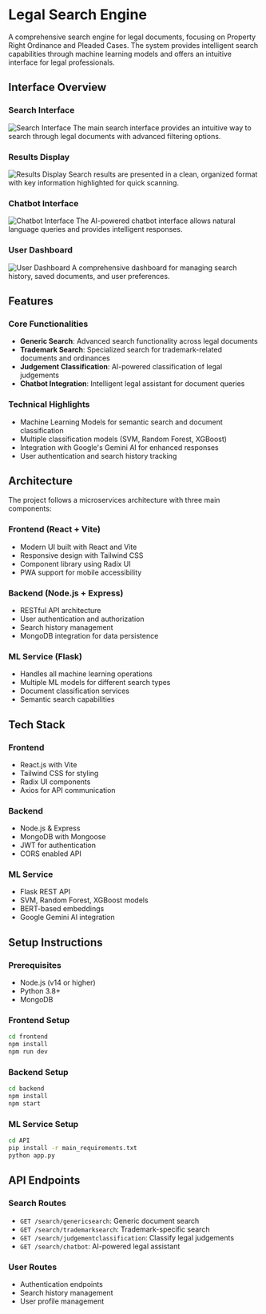# Legal Search Engine

A comprehensive search engine for legal documents, focusing on Property Right Ordinance and Pleaded Cases. The system provides intelligent search capabilities through machine learning models and offers an intuitive interface for legal professionals.

## Interface Overview

### Search Interface

![Search Interface](https://placeholder.com/search-interface)
The main search interface provides an intuitive way to search through legal documents with advanced filtering options.

### Results Display

![Results Display](https://placeholder.com/results-display)
Search results are presented in a clean, organized format with key information highlighted for quick scanning.

### Chatbot Interface

![Chatbot Interface](https://placeholder.com/chatbot-interface)
The AI-powered chatbot interface allows natural language queries and provides intelligent responses.

### User Dashboard

![User Dashboard](https://placeholder.com/user-dashboard)
A comprehensive dashboard for managing search history, saved documents, and user preferences.

## Features

### Core Functionalities

- **Generic Search**: Advanced search functionality across legal documents
- **Trademark Search**: Specialized search for trademark-related documents and ordinances
- **Judgement Classification**: AI-powered classification of legal judgements
- **Chatbot Integration**: Intelligent legal assistant for document queries

### Technical Highlights

- Machine Learning Models for semantic search and document classification
- Multiple classification models (SVM, Random Forest, XGBoost)
- Integration with Google's Gemini AI for enhanced responses
- User authentication and search history tracking

## Architecture

The project follows a microservices architecture with three main components:

### Frontend (React + Vite)

- Modern UI built with React and Vite
- Responsive design with Tailwind CSS
- Component library using Radix UI
- PWA support for mobile accessibility

### Backend (Node.js + Express)

- RESTful API architecture
- User authentication and authorization
- Search history management
- MongoDB integration for data persistence

### ML Service (Flask)

- Handles all machine learning operations
- Multiple ML models for different search types
- Document classification services
- Semantic search capabilities

## Tech Stack

### Frontend

- React.js with Vite
- Tailwind CSS for styling
- Radix UI components
- Axios for API communication

### Backend

- Node.js & Express
- MongoDB with Mongoose
- JWT for authentication
- CORS enabled API

### ML Service

- Flask REST API
- SVM, Random Forest, XGBoost models
- BERT-based embeddings
- Google Gemini AI integration

## Setup Instructions

### Prerequisites

- Node.js (v14 or higher)
- Python 3.8+
- MongoDB

### Frontend Setup

```bash
cd frontend
npm install
npm run dev
```

### Backend Setup

```bash
cd backend
npm install
npm start
```

### ML Service Setup

```bash
cd API
pip install -r main_requirements.txt
python app.py
```

## API Endpoints

### Search Routes

- `GET /search/genericsearch`: Generic document search
- `GET /search/trademarksearch`: Trademark-specific search
- `GET /search/judgementclassification`: Classify legal judgements
- `GET /search/chatbot`: AI-powered legal assistant

### User Routes

- Authentication endpoints
- Search history management
- User profile management
